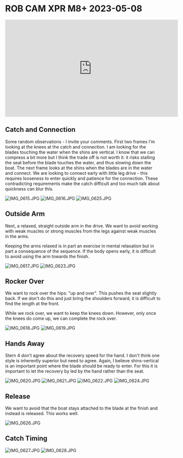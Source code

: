 
# ROB CAM XPR M8+ 2023-05-08

<iframe width="560" height="315" src="https://www.youtube.com/embed/ROtChK-A2IY" title="YouTube video player" frameborder="0" allow="accelerometer; autoplay; clipboard-write; encrypted-media; gyroscope; picture-in-picture; web-share" allowfullscreen></iframe>

## Catch and Connection

Some random observations - I invite your comments. First two frames I'm
looking at the knees at the catch and connection. I am looking for the
blades touching the water when the shins are vertical. I know that we
can compress a bit more but I think the trade off is not worth it: it
risks stalling the seat before the blade touches the water, and thus
slowing down the boat. The next frame looks at the shins when the blades
are in the water and connect.  We are looking to connect early with
little leg drive - this requires looseness to enter quickly and patience
for the connection. These contradicting requirements make the catch
difficult and too much talk about quickness can blur this.

![IMG_0615.JPG](IMG_0615.JPG)
![IMG_0616.JPG](IMG_0616.JPG)
![IMG_0625.JPG](IMG_0625.JPG)

## Outside Arm

Next, a relaxed, straight outside arm in the drive. We want to avoid
working with weak muscles or strong muscles from the legs against weak
muscles in the arms. 

Keeping the arms relaxed is in part an exercise in mental relaxation but
in part a consequence of the sequence. If the body opens early, it is
difficult to avoid using the arm towards the finish.

![IMG_0617.JPG](IMG_0617.JPG)
![IMG_0623.JPG](IMG_0623.JPG)

## Rocker Over

We want to rock over the hips: "up and over". This pushes the seat
slightly back. If we don't do this and just bring the shoulders forward,
it is difficult to find the length at the front.

While we rock over, we want to keep the knees down. However, only once the
knees do come up, we can complete the rock over.

![IMG_0618.JPG](IMG_0618.JPG)
![IMG_0619.JPG](IMG_0619.JPG)

## Hands Away

Stern 4 don't agree about the recovery speed for the hand. I don't think
one style is inherently superior but need to agree. Again, I believe
shins-vertical is an important point where the blade should be ready to
enter. For this it is important to let the recovery by led by the hand
rather than the seat.

![IMG_0620.JPG](IMG_0620.JPG)
![IMG_0621.JPG](IMG_0621.JPG)
![IMG_0622.JPG](IMG_0622.JPG)
![IMG_0624.JPG](IMG_0624.JPG)

## Release

We want to avoid that the boat stays attached to the blade at the finish
and instead is released. This works well. 

![IMG_0626.JPG](IMG_0626.JPG)

## Catch Timing

![IMG_0627.JPG](IMG_0627.JPG)
![IMG_0628.JPG](IMG_0628.JPG)


